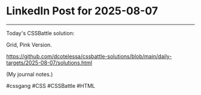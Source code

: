 # LinkedIn Post for 2025-08-07

---

Today's CSSBattle solution:

Grid, Pink Version.

https://github.com/dcotelessa/cssbattle-solutions/blob/main/daily-targets/2025-08-07/solutions.html

(My journal notes.)

#cssgang #CSS #CSSBattle #HTML

